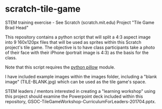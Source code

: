 # scratch-tile-game
STEM training exercise - See Scratch (scratch.mit.edu) Project "Tile Game Brad Head"

This repository contains a python script that will split a 4:3 aspect image into 9 160x120px files that will be used as sprites within this Scratch project's tile game.  The objective is to have class participants take a photo of their face with their iPhone (portrait image is 4:3) as the basis for the class.  

Note that this script requires the [python pillow](https://python-pillow.org) module.

I have included example images within the images folder, including a "blank image" (TILE-BLANK.jpg) which can be used as the tile game's space.

STEM leaders / mentors interested in creating a "learning workshop" using this project should examine the Powerpoint deck included within this repository, GSOC-TileGameWorkshop-CurriculumForLeaders-201704.pptx.
